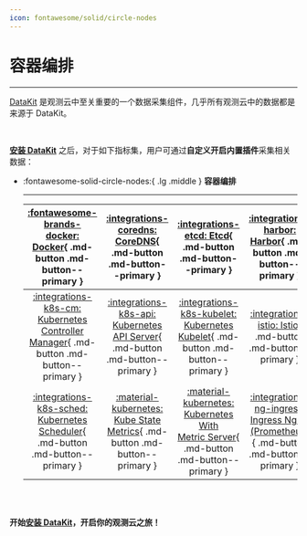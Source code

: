 ```yaml
---
icon: fontawesome/solid/circle-nodes
---
```

# 容器编排

---

[DataKit](../../datakit/) 是观测云中至关重要的一个数据采集组件，几乎所有观测云中的数据都是来源于 DataKit。

<br/>

[**安装 DataKit**](../../datakit/datakit-daemonset-deploy.md) 之后，对于如下指标集，用户可通过**自定义开启内置插件**采集相关数据：


<div class="grid cards" markdown>

-   :fontawesome-solid-circle-nodes:{ .lg .middle } __容器编排__

    ---
    
    | [:fontawesome-brands-docker: Docker](docker.md){ .md-button .md-button--primary } | [:integrations-coredns: CoreDNS](coredns.md){ .md-button .md-button--primary } | [:integrations-etcd: Etcd](etcd.md){ .md-button .md-button--primary }|[:integrations-harbor: Harbor](harbor.md){ .md-button .md-button--primary }  |
    | :----: | :----: | :----: | :----: |
    | [:integrations-k8s-cm: Kubernetes<br/>Controller Manager](kubernetes-controller-manager.md){ .md-button .md-button--primary }| [:integrations-k8s-api: Kubernetes<br/>API Server](kubernetes-api-server.md){ .md-button .md-button--primary }  |[:integrations-k8s-kubelet: Kubernetes<br/>Kubelet](kubernetes-kubelet.md){ .md-button .md-button--primary }   | [:integrations-istio: Istio](istio.md){ .md-button .md-button--primary }  |
    | [:integrations-k8s-sched: Kubernetes<br/>Scheduler](kube-scheduler.md){ .md-button .md-button--primary }  |[:material-kubernetes: Kube State Metrics](kube-state-metrics.md){ .md-button .md-button--primary } | [:material-kubernetes: Kubernetes With<br/>Metric Server](kube-metric-server.md){ .md-button .md-button--primary }  | [:integrations-ng-ingress: Ingress Nginx<br/>(Prometheus)](ingress-nginx-prom.md){ .md-button .md-button--primary } |

</div>

<br/>

<br/>

**开始[安装 DataKit](../../datakit/datakit-daemonset-deploy.md)，开启你的观测云之旅！**
